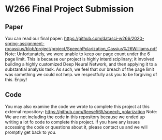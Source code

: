 # W266 Final Project Submission
## Paper
You can read our final paper:
https://github.com/datasci-w266/2020-spring-assignment-rocassius/blob/project/project/SpeechPolarization_Cassius%26Williams.pdf
Note: Unfortunately, we were unable to keep our page count under the 6 page limit. This is because our project is highly interdisciplinary; it involved building a highly customized Deep Neural Network, and then applying it to a substantial analysis task. As such, we feel that our breach of the page limit was something we could not help. we respectfully ask you to be forgiving of this.
Enjoy!
## Code
You may also examine the code we wrote to complete this project at this external repository:
https://github.com/Reese565/speech_polarization
Note: We are not including the code in this repository because we ended up writing a lot fo code to complete this project. If you have any issues accessing the code or questions about it, please contact us and we will promptly get back to you.
